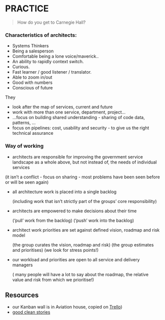 PRACTICE
========

> How do you get to Carnegie Hall?

### Characteristics of architects:

* Systems Thinkers
* Being a salesperson 
* Comfortable being a lone voice/maverick..
* An ability to rapidly context switch. 
* Curious. 
* Fast learner / good listener / translator. 
* Able to zoom in/out
* Good with numbers
* Conscious of future

They

* look after the map of services, current and future
* work with more than one service, department, project…
* …focus on building shared understanding - sharing of code data, patterns, ...
* focus on pipelines: cost, usability and security - to give us the right technical assurance


### Way of working

* architects are responsible for improving the government service landscape as a whole
 above, but not instead of, the needs of individual services

(it isn’t a conflict - focus on sharing - most problems have been seen before or will be seen again)

* all architecture work is placed into a single backlog
  
  (including work that isn’t strictly part of the groups’ core responsibility)

* architects are empowered to make decisions about their time
  
  (‘pull’ work from the backlog) 
  (‘push’ work into the backlog) 

* architect work priorities are set against defined vision, roadmap and risk model
  
  (the group curates the vision, roadmap and risk)
  (the group estimates and prioritises)
  (we look for stress points!)

* our workload and priorities are open to all service and delivery managers

  ( many people will have a lot to say about the roadmap, the relative value and risk from which we prioritise!)

 
Resources
---------
 
  - our Kanban wall is in Aviation house, copied on [Trello](https://trello.com/ukgovarch))
  - [good clean stories](http://en.wikipedia.org/wiki/INVEST_\(mnemonic\))
